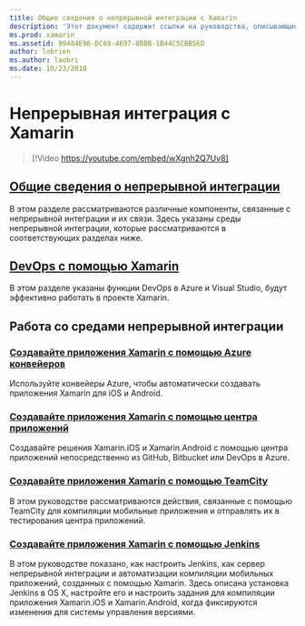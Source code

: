 ```yaml
---
title: Общие сведения о непрерывной интеграции с Xamarin
description: 'Этот документ содержит ссылки на руководства, описывающие непрерывной интеграции с Xamarin. Связанное содержимое общие сведения о непрерывной интеграции и описание сборки App Center, TeamCity и Jenkins.'
ms.prod: xamarin
ms.assetid: 99484E96-DC69-4697-8BBB-1B44C5CBB5ED
author: lobrien
ms.author: laobri
ms.date: 10/23/2018
---
```


# <a name="continuous-integration-with-xamarin"></a>Непрерывная интеграция с Xamarin

> [!Video https://youtube.com/embed/wXgnh2Q7Uv8]

## <a name="introduction-to-continuous-integrationtoolsciintro-to-cimd"></a>[Общие сведения о непрерывной интеграции](~/tools/ci/intro-to-ci.md)

В этом разделе рассматриваются различные компоненты, связанные с непрерывной интеграции и их связи. Здесь указаны среды непрерывной интеграции, которые рассматриваются в соответствующих разделах ниже.

## <a name="devops-with-xamarintoolscidevopsmd"></a>[DevOps с помощью Xamarin](~/tools/ci/devops.md)

В этом разделе указаны функции DevOps в Azure и Visual Studio, будут эффективно работать в проекте Xamarin.

## <a name="working-with-continuous-integration-environments"></a>Работа со средами непрерывной интеграции

### <a name="build-xamarin-apps-with-azure-pipelineshttpsdocsmicrosoftcomazuredevopspipelineslanguagesxamarin"></a>[Создавайте приложения Xamarin с помощью Azure конвейеров](https://docs.microsoft.com/azure/devops/pipelines/languages/xamarin/)

Используйте конвейеры Azure, чтобы автоматически создавать приложения Xamarin для iOS и Android.

### <a name="build-xamarin-apps-using-app-centerhttpsdocsmicrosoftcomappcenterbuildxamarin"></a>[Создавайте приложения Xamarin с помощью центра приложений](https://docs.microsoft.com/appcenter/build/xamarin/)

Создавайте решения Xamarin.iOS и Xamarin.Android с помощью центра приложений непосредственно из GitHub, Bitbucket или DevOps в Azure.

### <a name="build-xamarin-apps-with-teamcitytoolsciteamcitymd"></a>[Создавайте приложения Xamarin с помощью TeamCity](~/tools/ci/teamcity.md)

В этом руководстве рассматриваются действия, связанные с помощью TeamCity для компиляции мобильные приложения и отправлять их в тестирования центра приложений.

### <a name="build-xamarin-apps-with-jenkinstoolscijenkins-walkthroughmd"></a>[Создавайте приложения Xamarin с помощью Jenkins](~/tools/ci/jenkins-walkthrough.md)

В этом руководстве показано, как настроить Jenkins, как сервер непрерывной интеграции и автоматизации компиляции мобильных приложений, созданных с помощью Xamarin. Здесь описана установка Jenkins в OS X, настройте его и настроить задания для компиляции приложения Xamarin.iOS и Xamarin.Android, когда фиксируются изменения для системы управления версиями.
